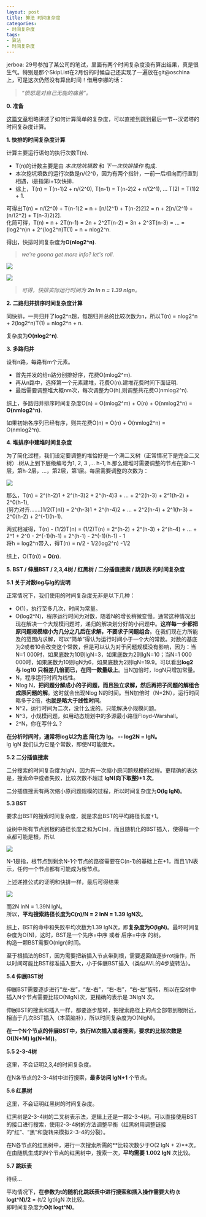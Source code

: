 ```yaml
---
layout: post
title: 算法 时间复杂度
categories:
- 时间复杂度
tags:
- 算法
- 时间复杂度
---
```


jerboa:
29号参加了某公司的笔试，里面有两个时间复杂度没有算出结果，真是很生气。特别是那个SkipList在2月份的时候自己还实现了一遍放在git@oschina上，可是这次仍然没有算出时间！借用李娜的话：

> *“愤怒是对自己无能的痛苦”。*

**0. 准备**

[这篇文章](http://blog.csdn.net/hitwhylz/article/details/12374407)粗略讲述了如何计算简单的复杂度，可以直接到跳到最后一节--汉诺塔的时间复杂度计算。

**1. 快排的时间复杂度计算**

计算主要运行语句的执行次数T(n).

- T(n)的计数主要是由 *本次挖坑填数* 和 *下一次快排操作* 构成.
- 本次挖坑填数的运行次数是n/(2^i)，因为有两个指针，一前一后相向而行直到相遇，i是指第i+1次快排.
- 综上，T(n) = T(n-1)2 + n/(2^0), T(n-1) = T(n-2)2 + n/(2^1), ... T(2) = T(1)2 + 1.

可得出T(n) = n/(2^0) + T(n-1)2 = n + [n/(2^1) + T(n-2)2]2 = n + 2[n/(2^1) + (n/(2^2) + T(n-3)2)2].  
化简可得，T(n) = n + 2T(n-1) = 2n + 2^2T(n-2) = 3n + 2^3T(n-3) = ... = (log2^n)n + 2^(log2^n)T(1) = n + nlog2^n.

得出，快排时间复杂度为**O(nlog2^n)**.

> *we're goona get more info? let's roll.*

![](/images/2014-03-31-1-1.jpg)

![](/images/2014-03-31-1-2.jpg)

> *可得，快排实际运行时间为 **2n ln n = 1.39 nlgn**。*

**2. 二路归并排序时间复杂度计算**

同快排，一共归并了log2^n趟，每趟归并总的比较次数为n，所以T(n) = nlog2^n + 2(log2^n)T(1) = nlog2^n + n.

复杂度为**O(nlog2^n)**.

**3. 多路归并**

设有n路，每路有m个元素。

- 首先并发的给n路分别排好序，花费O(mlog2^m).
- 再从n路中，选择第一个元素建堆，花费O(n).建堆花费时间下面证明.
- 最后需要调整堆大概nm次，每次调整为O(h),则调整共花费O(nmlog2^n).

综上，多路归并排序时间复杂度O(n) = O(mlog2^m) + O(n) + O(nmlog2^n) = **O(nmlog2^n)**.

如果初始各序列已经有序，则共花费O(n) = O(n) + O(nmlog2^n) = O(nmlog2^n).

**4. 堆排序中建堆时间复杂度**

为了简化过程，我们设定要调整的堆恰好是一个满二叉树（正常情况下是完全二叉树）.树从上到下层级编号为1, 2, 3 ,... h-1, h.那么建堆时需要调整的节点在第h-1层，第h-2层，...，第2层，第1层。每层需要调整的次数为：  

![](/images/2014-03-31-1.jpg)

那么，T(n) = 2^(h-2)1 + 2^(h-3)2 + 2^(h-4)3 + ... + 2^2(h-3) + 2^1(h-2) + 2^0(h-1),  
(努力对齐.......)1/2(T(n)) = 2^(h-3)1 + 2^(h-4)2 + ... + 2^2(h-4) + 2^1(h-3) + 2^0(h-2) + 2^(-1)(h-1).

两式相减得，T(n) - (1/2)T(n) = (1/2)T(n) = 2^(h-2) + 2^(h-3) + 2^(h-4) + ... + 2^1 + 2^0 - 2^(-1)(h-1) = 2^(h-1) - 2^(-1)(h-1) - 1  
将h = log2^n带入，得T(n) = n/2 - 1/2(log2^n) -1/2

综上，O(T(n)) = **O(n)**.

**5. BST / 伸展BST / 2,3,4树 / 红黑树 / 二分插值搜索 / 跳跃表 的时间复杂度**

**5.1 关于对数log与lg的说明**

正常情况下，我们使用的时间复杂度无非是以下几种：

- O(1)，执行至多几次，时间为常量。
- O(log2^N)，程序运行时间为对数，随着N的增长稍微变慢。通常这种情况出现在解决一个大规模问题时，递归的解决划分好的小问题中。**这样每一步都把原问题规模缩小为几分之几后在求解，不要求子问题组合**。在我们现在力所能及的范围内求解，可以“简单”得认为运行时间小于一个大的常数。对数的基底为2或者10会改变这个常数，但是可以认为对于问题规模没有影响，因为：当N=1 000时，如果底数为10则lgN=3，如果底数为2则lgN=10；当N=1 000 000时，如果底数为10则lgN为6，如果底数为2则lgN=19.9。可以看出**log2 与 log10 只相差几倍而已，在同一数量级上**。当N加倍时，logN只增加常量。
- N，程序运行时间为线性。
- Nlog N，**把问题分解成小的子问题，而且独立求解，然后再把子问题的解组合成原问题的解**。这时就会出现Nlog N的时间。当N加倍时（N=2N），运行时间略多于2倍，**也就是略大于线性时间**。
- N^2，运行时间为二次，没什么说的。只能解决小规模问题。
- N^3，小规模问题，如用动态规划中的多源最小路径Floyd-Warshall。
- 2^N，你在写什么？
 
**在分析时间时，通常将log以2为底 简化为 lg。 -- log2N = lgN。**  
lg lgN 我们认为它是个常数，即使N可能很大。

**5.2 二分插值搜索**

二分搜索的时间复杂度为lgN，因为有一次缩小原问题规模的过程。更精确的表达是，搜索命中或者失败，比较次数不超过 **lgN(向下取整)+1 次**。

二分插值搜索有两次缩小原问题规模的过程，所以时间复杂度为**O(lg lgN)**。

**5.3 BST**

要求出BST的搜索时间复杂度，就是求出BST的平均路径长度+1。

设树中所有节点到根的路径长度之和为C(n)，而且随机化的BST插入，使得每一个点都可能是根，所以

![](/images/2014-03-31-5_3.gif)

N-1是指，根节点到剩余N-1个节点的路径需要在C(n-1)的基础上在+1，而且1/N表示，任何一个节点都有可能成为根节点。

上述递推公式的证明和快排一样，最后可得结果

![](/images/2014-03-31-5_3-2.gif)

而2N lnN = 1.39N lgN。  
所以，**平均搜索路径长度为C(n)/N = 2 lnN = 1.39 lgN次**。

综上，BST的命中和失败平均次数为1.39 lgN次，即**复杂度为O(lgN)**。最坏时间复杂度为O(N)，这时，BST是一个先序=中序 或者 后序=中序 的树。  
构造一颗BST需要O(nlgn)时间。

至于根插法的BST，因为需要把新插入节点带到根，需要返回值逐步rot操作，所以时间可能比BST标准插入要大，小于伸展BST插入（类似AVL的4步旋转法）。

**5.4 伸展BST树**

伸展BST需要逐步进行“左-左”，“左-右”，“右-右”，“右-左”旋转，所以在空树中插入N个节点需要比较O(NlgN)次，更精确的表示是 3NlgN 次。

伸展BST的搜索和插入一样，都要逐步旋转，把搜索路径上的点全部带到根附近，相当于几次BST插入（本菜脑补），所以时间复杂度为O(NlgN)。

**在一个N个节点的伸展BST中，执行M次插入或者搜索，要求的比较次数是O((N+M) lg(N+M))**。

**5.5 2-3-4树**

这里，不会证明2,3,4的时间复杂度。

在N各节点的2-3-4树中进行搜索，**最多访问 lgN+1** 个节点。

**5.6 红黑树**

这里，不会证明红黑树的时间复杂度。

红黑树是2-3-4树的二叉树表示法，逻辑上还是一颗2-3-4树。可以直接使用BST的接口进行搜索，使用2-3-4树的方法调整平衡（红黑树用调整链接的“红”、“黑”和旋转来模拟2-3-4的分裂）。

在N各节点的红黑树中，进行一次搜索所需的**比较次数少于O(2 lgN + 2)**次。  
在由随机生成的N个节点的红黑树中，搜索一次，**平均需要 1.002 lgN** 次比较。

**5.7 跳跃表**

待续...

平均情况下，**在参数为t的随机化跳跃表中进行搜索和插入操作需要大约 (t logt^N)/2** = (t/2 lgt)lgN 次比较。  
即时间复杂度为**O(t logt^N)**。